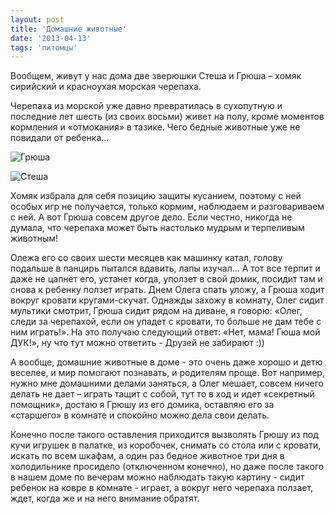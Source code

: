 ```yaml
---
layout: post
title: 'Домашние животные'
date: '2013-04-13'
tags: 'питомцы'
---
```


Вообщем, живут у нас дома две зверюшки Стеша и Грюша – хомяк сирийский и красноухая морская черепаха.
<!-- Read more -->

Черепаха из морской уже давно превратилась в сухопутную и последние лет шесть (из своих восьми) живет на полу, кроме моментов кормления и «отмокания» в тазике. Чего бедные животные уже не повидали от ребенка… 

![Грюша](http://distilleryimage9.s3.amazonaws.com/0b1ff592727e11e2854522000a1f9e45_7.jpg "Грюша")

![Стеша](http://distilleryimage9.s3.amazonaws.com/bf9daf32ff0611e1b82c22000a1cfdf4_7.jpg "Стеша")

Хомяк избрала для себя позицию защиты кусанием, поэтому с ней особых игр не получается, только кормим, наблюдаем и разговариваем с ней. А вот Грюша совсем другое дело. Если честно, никогда не думала, что черепаха может быть настолько мудрым и терпеливым животным!

Олежа его со своих шести месяцев как машинку катал, голову подальше в панцирь пытался вдавить, лапы изучал… А тот все терпит и даже не цапнет его, устанет когда, уползет в свой домик, посидит там и снова к ребенку ползет играть. Днем Олега спать уложу, а Грюша ходит вокруг кровати кругами-скучат. Однажды захожу в комнату, Олег сидит мультики смотрит, Грюша сидит рядом на диване, я говорю: «Олег, следи за черепахой, если он упадет с кровати, то больше не дам тебе с ним играть!». На это получаю следующий ответ: «Нет, мама! Гюша мой ДУК!», ну что тут можно ответить - Друзей не забирают :))

А вообще, домашние животные в доме - это очень даже хорошо и детю веселее, и мир помогают познавать, и родителям проще. Вот например, нужно мне домашними делами заняться, а Олег мешает, совсем ничего делать не дает – играть тащит с собой, тут то в ход и идет «секретный помощник», достаю я Грюшу из его домика, оставляю его за «старшего» в комнате и спокойно можно дела свои делать.

Конечно после такого оставления приходится вызволять Грюшу из под кучи игрушек в палатке, из коробочек, снимать со стола или с кровати, искать по всем шкафам, а один раз бедное животное три дня в холодильнике просидело (отключенном конечно), но даже после такого в нашем доме по вечерам можно наблюдать такую картину - сидит ребенок на ковре в комнате - играет, а вокруг него черепаха ползает, ждет, когда же и на него внимание обратят.